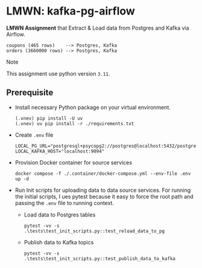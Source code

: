 # LMWN: kafka-pg-airflow

**LMWN Assignment** that Extract & Load data from Postgres and Kafka via Airflow.

```text
coupons (465 rows)    --> Postgres, Kafka
orders (3660000 rows) --> Postgres, Kafka
```

> [!NOTE]
> This assignment use python version `3.11`.

## Prerequisite

- Install necessary Python package on your virtual environment.

    ```shell
    (.vnev) pip install -U uv
    (.vnev) uv pip install -r ./requirements.txt
    ```

- Create `.env` file

    ```dotenv
    LOCAL_PG_URL="postgresql+psycopg2://postgres@localhost:5432/postgres"
    LOCAL_KAFKA_HOST="localhost:9094"
    ```

- Provision Docker container for source services

    ```shell
    docker compose -f ./.container/docker-compose.yml --env-file .env up -d
    ```

- Run Init scripts for uploading data to data source services. For running the
  initial scripts, I ues pytest because it easy to force the root path and passing
  the `.env` file to running context.

    - Load data to Postgres tables

      ```shell
      pytest -vv -s .\tests\test_init_scripts.py::test_reload_data_to_pg
      ```
      
    - Publish data to Kafka topics

      ```shell
      pytest -vv -s .\tests\test_init_scripts.py::test_publish_data_to_kafka
      ```
